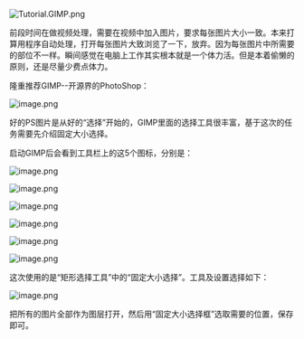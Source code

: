 ![Tutorial.GIMP.png](https://res.cloudinary.com/hpiynhbhq/image/upload/v1511486986/feaponrcwwtwu0vmiizt.png)

前段时间在做视频处理，需要在视频中加入图片，要求每张图片大小一致。本来打算用程序自动处理，打开每张图片大致浏览了一下，放弃。因为每张图片中所需要的部位不一样。瞬间感觉在电脑上工作其实根本就是一个体力活。但是本着偷懒的原则，还是尽量少费点体力。

隆重推荐GIMP--开源界的PhotoShop：

![image.png](https://res.cloudinary.com/hpiynhbhq/image/upload/v1511494245/gvrsurkb1g8vj9usedkh.png)

好的PS图片是从好的“选择”开始的，GIMP里面的选择工具很丰富，基于这次的任务需要先介绍固定大小选择。

启动GIMP后会看到工具栏上的这5个图标，分别是：

![image.png](https://res.cloudinary.com/hpiynhbhq/image/upload/v1511492365/xdo4myzu94rh86vxkvgm.png)

![image.png](https://res.cloudinary.com/hpiynhbhq/image/upload/v1511492395/b1dcfj11s1gn0ygdngpj.png)

![image.png](https://res.cloudinary.com/hpiynhbhq/image/upload/v1511492426/mefasqmnofkggryo6eqd.png)

![image.png](https://res.cloudinary.com/hpiynhbhq/image/upload/v1511491422/ofhwydom744oykxtzo7i.png)

![image.png](https://res.cloudinary.com/hpiynhbhq/image/upload/v1511491528/nigmhm8qzkxqk91xfr1h.png)

![image.png](https://res.cloudinary.com/hpiynhbhq/image/upload/v1511491604/u0janugh0tdbga5swwm7.png)

这次使用的是“矩形选择工具”中的“固定大小选择”。工具及设置选择如下：

![image.png](https://steemitimages.com/0x0/https://res.cloudinary.com/hpiynhbhq/image/upload/v1511512197/znieeqazfnbfvtr9ndkp.png)

把所有的图片全部作为图层打开，然后用“固定大小选择框”选取需要的位置，保存即可。
